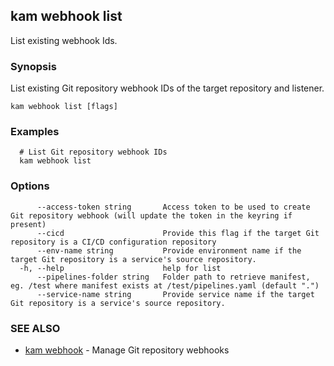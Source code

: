 ## kam webhook list

List existing webhook Ids.

### Synopsis

List existing Git repository webhook IDs of the target repository and listener.

```
kam webhook list [flags]
```

### Examples

```
  # List Git repository webhook IDs
  kam webhook list
```

### Options

```
      --access-token string       Access token to be used to create Git repository webhook (will update the token in the keyring if present)
      --cicd                      Provide this flag if the target Git repository is a CI/CD configuration repository
      --env-name string           Provide environment name if the target Git repository is a service's source repository.
  -h, --help                      help for list
      --pipelines-folder string   Folder path to retrieve manifest, eg. /test where manifest exists at /test/pipelines.yaml (default ".")
      --service-name string       Provide service name if the target Git repository is a service's source repository.
```

### SEE ALSO

* [kam webhook](kam_webhook.md)	 - Manage Git repository webhooks

